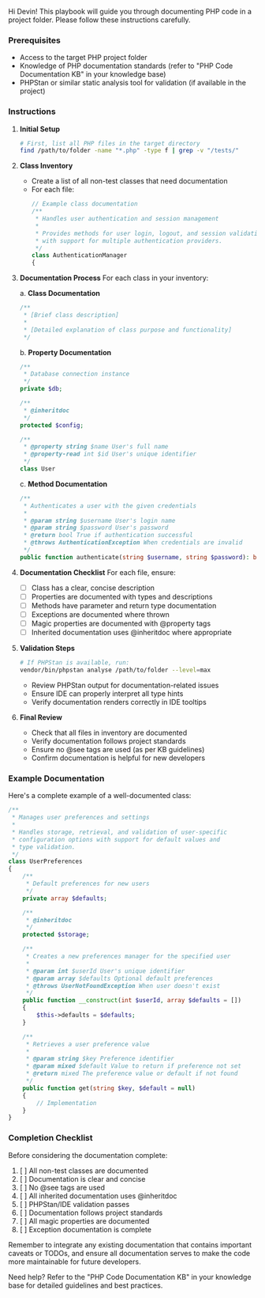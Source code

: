 Hi Devin! This playbook will guide you through documenting PHP code in a project folder. Please follow these instructions carefully.

### Prerequisites
- Access to the target PHP project folder
- Knowledge of PHP documentation standards (refer to "PHP Code Documentation KB" in your knowledge base)
- PHPStan or similar static analysis tool for validation (if available in the project)

### Instructions

1. **Initial Setup**
   ```bash
   # First, list all PHP files in the target directory
   find /path/to/folder -name "*.php" -type f | grep -v "/tests/"
   ```

2. **Class Inventory**
   - Create a list of all non-test classes that need documentation
   - For each file:
     ```php
     // Example class documentation
     /**
      * Handles user authentication and session management
      *
      * Provides methods for user login, logout, and session validation
      * with support for multiple authentication providers.
      */
     class AuthenticationManager
     {
     ```

3. **Documentation Process**
   For each class in your inventory:

   a. **Class Documentation**
   ```php
   /**
    * [Brief class description]
    *
    * [Detailed explanation of class purpose and functionality]
    */
   ```

   b. **Property Documentation**
   ```php
   /**
    * Database connection instance
    */
   private $db;

   /**
    * @inheritdoc
    */
   protected $config;

   /**
    * @property string $name User's full name
    * @property-read int $id User's unique identifier
    */
   class User
   ```

   c. **Method Documentation**
   ```php
   /**
    * Authenticates a user with the given credentials
    *
    * @param string $username User's login name
    * @param string $password User's password
    * @return bool True if authentication successful
    * @throws AuthenticationException When credentials are invalid
    */
   public function authenticate(string $username, string $password): bool
   ```

4. **Documentation Checklist**
   For each file, ensure:
   - [ ] Class has a clear, concise description
   - [ ] Properties are documented with types and descriptions
   - [ ] Methods have parameter and return type documentation
   - [ ] Exceptions are documented where thrown
   - [ ] Magic properties are documented with @property tags
   - [ ] Inherited documentation uses @inheritdoc where appropriate

5. **Validation Steps**
   ```bash
   # If PHPStan is available, run:
   vendor/bin/phpstan analyse /path/to/folder --level=max
   ```
   - Review PHPStan output for documentation-related issues
   - Ensure IDE can properly interpret all type hints
   - Verify documentation renders correctly in IDE tooltips

6. **Final Review**
   - Check that all files in inventory are documented
   - Verify documentation follows project standards
   - Ensure no @see tags are used (as per KB guidelines)
   - Confirm documentation is helpful for new developers

### Example Documentation

Here's a complete example of a well-documented class:

```php
/**
 * Manages user preferences and settings
 *
 * Handles storage, retrieval, and validation of user-specific
 * configuration options with support for default values and
 * type validation.
 */
class UserPreferences
{
    /**
     * Default preferences for new users
     */
    private array $defaults;

    /**
     * @inheritdoc
     */
    protected $storage;

    /**
     * Creates a new preferences manager for the specified user
     *
     * @param int $userId User's unique identifier
     * @param array $defaults Optional default preferences
     * @throws UserNotFoundException When user doesn't exist
     */
    public function __construct(int $userId, array $defaults = [])
    {
        $this->defaults = $defaults;
    }

    /**
     * Retrieves a user preference value
     *
     * @param string $key Preference identifier
     * @param mixed $default Value to return if preference not set
     * @return mixed The preference value or default if not found
     */
    public function get(string $key, $default = null)
    {
        // Implementation
    }
}
```

### Completion Checklist

Before considering the documentation complete:

1. [ ] All non-test classes are documented
2. [ ] Documentation is clear and concise
3. [ ] No @see tags are used
4. [ ] All inherited documentation uses @inheritdoc
5. [ ] PHPStan/IDE validation passes
6. [ ] Documentation follows project standards
7. [ ] All magic properties are documented
8. [ ] Exception documentation is complete

Remember to integrate any existing documentation that contains important caveats or TODOs, and ensure all documentation serves to make the code more maintainable for future developers.

Need help? Refer to the "PHP Code Documentation KB" in your knowledge base for detailed guidelines and best practices.
